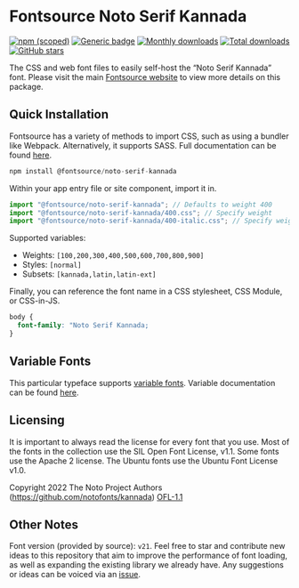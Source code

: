 # Fontsource Noto Serif Kannada

[![npm (scoped)](https://img.shields.io/npm/v/@fontsource/noto-serif-kannada?color=brightgreen)](https://www.npmjs.com/package/@fontsource/noto-serif-kannada) [![Generic badge](https://img.shields.io/badge/fontsource-passing-brightgreen)](https://github.com/fontsource/fontsource) [![Monthly downloads](https://badgen.net/npm/dm/@fontsource/noto-serif-kannada)](https://github.com/fontsource/fontsource) [![Total downloads](https://badgen.net/npm/dt/@fontsource/noto-serif-kannada)](https://github.com/fontsource/fontsource) [![GitHub stars](https://img.shields.io/github/stars/fontsource/fontsource.svg?style=social&label=Star)](https://github.com/fontsource/fontsource/stargazers)

The CSS and web font files to easily self-host the “Noto Serif Kannada” font. Please visit the main [Fontsource website](https://fontsource.org/fonts/noto-serif-kannada) to view more details on this package.

## Quick Installation

Fontsource has a variety of methods to import CSS, such as using a bundler like Webpack. Alternatively, it supports SASS. Full documentation can be found [here](https://fontsource.org/docs/introduction).

```javascript
npm install @fontsource/noto-serif-kannada
```

Within your app entry file or site component, import it in.

```javascript
import "@fontsource/noto-serif-kannada"; // Defaults to weight 400
import "@fontsource/noto-serif-kannada/400.css"; // Specify weight
import "@fontsource/noto-serif-kannada/400-italic.css"; // Specify weight and style

```

Supported variables:
- Weights: `[100,200,300,400,500,600,700,800,900]`
- Styles: `[normal]`
- Subsets: `[kannada,latin,latin-ext]`

Finally, you can reference the font name in a CSS stylesheet, CSS Module, or CSS-in-JS.

```css
body {
  font-family: "Noto Serif Kannada;
}
```

## Variable Fonts

This particular typeface supports [variable fonts](https://developer.mozilla.org/en-US/docs/Web/CSS/CSS_Fonts/Variable_Fonts_Guide).
Variable documentation can be found [here](https://fontsource.org/docs/variable-fonts).

## Licensing
It is important to always read the license for every font that you use.
Most of the fonts in the collection use the SIL Open Font License, v1.1. Some fonts use the Apache 2 license. The Ubuntu fonts use the Ubuntu Font License v1.0.

Copyright 2022 The Noto Project Authors (https://github.com/notofonts/kannada)
[OFL-1.1](http://scripts.sil.org/OFL)

## Other Notes
Font version (provided by source): `v21`.
Feel free to star and contribute new ideas to this repository that aim to improve the performance of font loading, as well as expanding the existing library we already have. Any suggestions or ideas can be voiced via an [issue](https://github.com/fontsource/fontsource/issues).